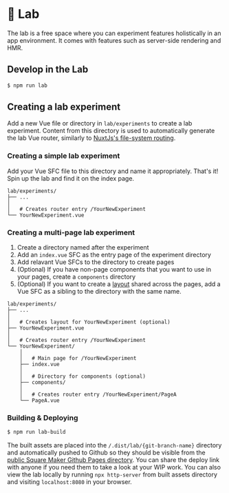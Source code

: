 # 🔬 Lab

The lab is a free space where you can experiment features holistically in an app environment. It comes with features such as server-side rendering and HMR.

## Develop in the Lab

```sh
$ npm run lab
```

## Creating a lab experiment

Add a new Vue file or directory in `lab/experiments` to create a lab experiment. Content from this directory is used to automatically generate the lab Vue router, similarly to [NuxtJs's file-system routing](https://nuxtjs.org/docs/2.x/features/file-system-routing).


### Creating a simple lab experiment
Add your Vue SFC file to this directory and name it appropriately. That's it! Spin up the lab and find it on the index page.

```
lab/experiments/
├── ...
│
│   # Creates router entry /YourNewExperiment
└── YourNewExperiment.vue
```


### Creating a multi-page lab experiment
1. Create a directory named after the experiment
2. Add an `index.vue` SFC as the entry page of the experiment directory
3. Add relavant Vue SFCs to the directory to create pages
4. (Optional) If you have non-page components that you want to use in your pages, create a `components` directory
5. (Optional) If you want to create a [layout](https://router.vuejs.org/guide/essentials/nested-routes.html) shared across the pages, add a Vue SFC as a sibling to the directory with the same name.

```
lab/experiments/
├── ...
│
│   # Creates layout for YourNewExperiment (optional)
├── YourNewExperiment.vue
│
│   # Creates router entry /YourNewExperiment
└── YourNewExperiment/
    │
    │   # Main page for /YourNewExperiment
    ├── index.vue
    │
    │   # Directory for components (optional)
    ├── components/
    │
    │   # Creates router entry /YourNewExperiment/PageA
    └── PageA.vue

```

### Building & Deploying

```sh
$ npm run lab-build
```

The built assets are placed into the `/.dist/lab/{git-branch-name}` directory and automatically pushed to Github so they should be visible from the [public Square Maker Github Pages directory](https://square.github.io/maker/). You can share the deploy link with anyone if you need them to take a look at your WIP work. You can also view the lab locally by running `npx http-server` from built assets directory and visiting `localhost:8080` in your browser.

